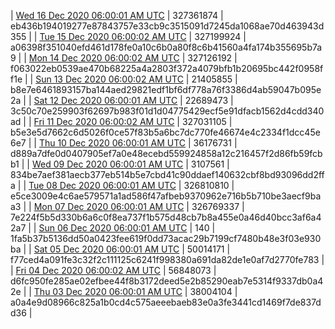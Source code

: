 | [Wed 16 Dec 2020 06:00:01 AM UTC]() | 327361874 | eb436b194019277e87843757e33cb9c3515091d7245da1068ae70d463943d355 | 
| [Tue 15 Dec 2020 06:00:02 AM UTC]() | 327199924 | a06398f351040efd461d178fe0a10c6b0a80f8c6b41560a4fa174b355695b7a9 | 
| [Mon 14 Dec 2020 06:00:02 AM UTC]() | 327126192 | f063022eb0539ae470b68225a4a2803f372a4079bfb1b20695bc442f0958ff1e | 
| [Sun 13 Dec 2020 06:00:02 AM UTC]() | 21405855 | b8e7e6461893157ba144aed29821edf1bf6df778a76f3386d4ab59047b095e2a | 
| [Sat 12 Dec 2020 06:00:01 AM UTC]() | 22689473 | 3c50c70e259903f62697b983f01d1d04775429ecf5e91dfacb1562d4cdd340ad | 
| [Fri 11 Dec 2020 06:00:02 AM UTC]() | 327031105 | b5e3e5d7662c6d5026f0ce57f83b5a6bc7dc770fe46674e4c2334f1dcc45e6e7 | 
| [Thu 10 Dec 2020 06:00:01 AM UTC]() | 36176731 | d889a7dfe0d0407905ef7a0e48ecebd559924858a12c216457f2d86fb59fcbb1 | 
| [Wed 09 Dec 2020 06:00:01 AM UTC]() | 3107561 | 834be7aef381aecb377eb514b5e7cbd41c90ddaef140632cbf8bd93096dd2ffa | 
| [Tue 08 Dec 2020 06:00:01 AM UTC]() | 326810810 | e5ce3009e4c6ae579571a1ad586f47afbeb9370962e716b5b710be3aecf9baa3 | 
| [Mon 07 Dec 2020 06:00:01 AM UTC]() | 326769337 | 7e224f5b5d330b6a6c0f8ea737f1b575d48cb7b8a455e0a46d40bcc3af6a42a7 | 
| [Sun 06 Dec 2020 06:00:01 AM UTC]() | 140 | 1fa5b37b5136dd50a0423fee619f0dd73acac29b7199cf7480b48e3f03e930ba | 
| [Sat 05 Dec 2020 06:00:01 AM UTC]() | 50014171 | f77ced4a091fe3c32f2c111125c6241f998380a691da82de1e0af7d2770fe783 | 
| [Fri 04 Dec 2020 06:00:02 AM UTC]() | 56848073 | d6fc950fe285ae02efbee44f8b3172deed5e2b85290eab7e5314f9337db0a42e | 
| [Thu 03 Dec 2020 06:00:01 AM UTC]() | 38004104 | a0a4e9d08966c825a1b0cd4c575aeeebaeb83e0a3fe3441cd1469f7de837dd36 | 
